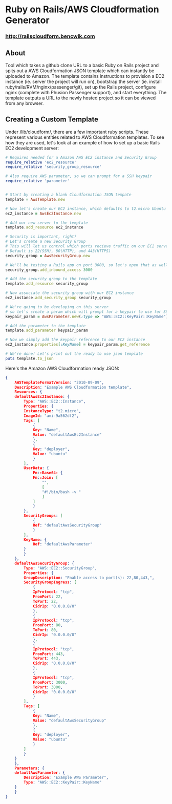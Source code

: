 # Ruby on Rails/AWS Cloudformation Generator
### http://railscloudform.bencwik.com

## About
Tool which takes a github clone URL to a basic Ruby on Rails project and spits out a AWS Cloudformation JSON template which can instantly be uploaded to Amazon. The template contains instructions to provision a EC2 instance (ie. server the project will run on), bootstrap the server (ie. install ruby/rails/RVM/nginx/passenger/git), set up the Rails project, configure nginx (complete with Phusion Passenger support), and start everything. The template outputs a URL to the newly hosted project so it can be viewed from any browser.

## Creating a Custom Template
Under /lib/cloudform/, there are a few important ruby scripts. These represent various entities related to AWS Cloudformation templates. To see how they are used, let's look at an example of how to set up a basic Rails EC2 development server:
```ruby
# Requires needed for a Amazon AWS EC2 instance and Security Group
require_relative 'ec2_resource'
require_relative 'security_group_resource'

# Also require AWS parameter, so we can prompt for a SSH keypair
require_relative 'parameter'


# Start by creating a blank Cloudformation JSON tempate
template = AwsTemplate.new

# Now let's create our EC2 instance, which defaults to t2.micro Ubuntu
ec2_instance = AwsEc2Instance.new

# Add our new server to the template
template.add_resource ec2_instance

# Security is important, right?
# Let's create a new Security Group
# This will let us control which ports recieve traffic on our EC2 server
# Default is 22(SSH), 80(HTTP), and 443(HTTPS)
security_group = AwsSecurityGroup.new

# We'll be testing a Rails app on port 3000, so let's open that as well
security_group.add_inbound_access 3000

# Add the security group to the template
template.add_resource security_group

# Now associate the security group with our EC2 instance
ec2_instance.add_security_group security_group

# We're going to be developing on this server
# so let's create a param which will prompt for a keypair to use for SSH
keypair_param = AwsParameter.new(:type => "AWS::EC2::KeyPair::KeyName")

# Add the parameter to the template
template.add_parameter keypair_param

# Now we simply add the keypair reference to our EC2 instance
ec2_instance.properties[:KeyName] = keypair_param.get_reference

# We're done! Let's print out the ready to use json template
puts template.to_json

```

Here's the Amazon AWS Cloudformation ready JSON:
```json
{
    AWSTemplateFormatVersion: "2010-09-09",
    Description: "Example AWS Cloudformation template",
    Resources: {
	defaultAwsEc2Instance: {
	    Type: "AWS::EC2::Instance",
	    Properties: {
		InstanceType: "t2.micro",
		ImageId: "ami-9a562df2",
		Tags: [
		    {
			Key: "Name",
			Value: "defaultAwsEc2Instance"
		    },
		    {
			Key: "deployer",
			Value: "ubuntu"
		    }
		],
		UserData: {
		    Fn::Base64: {
			Fn::Join: [
			    "",
			    [
				"#!/bin/bash -v "
			    ]
			]
		    }
		},
		SecurityGroups: [
		    {
			Ref: "defaultAwsSecurityGroup"
		    }
		],
		KeyName: {
		    Ref: "defaultAwsParameter"
		}
	    }
	},
	defaultAwsSecurityGroup: {
	    Type: "AWS::EC2::SecurityGroup",
	    Properties: {
		GroupDescription: "Enable access to port(s): 22,80,443,",
		SecurityGroupIngress: [
		    {
			IpProtocol: "tcp",
			FromPort: 22,
			ToPort: 22,
			CidrIp: "0.0.0.0/0"
		    },
		    {
			IpProtocol: "tcp",
			FromPort: 80,
			ToPort: 80,
			CidrIp: "0.0.0.0/0"
		    },
		    {
			IpProtocol: "tcp",
			FromPort: 443,
			ToPort: 443,
			CidrIp: "0.0.0.0/0"
		    },
		    {
			IpProtocol: "tcp",
			FromPort: 3000,
			ToPort: 3000,
			CidrIp: "0.0.0.0/0"
		    }
		],
		Tags: [
		    {
			Key: "Name",
			Value: "defaultAwsSecurityGroup"
		    },
		    {
			Key: "deployer",
			Value: "ubuntu"
		    }
		]
	    }
	}
    },
    Parameters: {
	defaultAwsParameter: {
	    Description: "Example AWS Parameter",
	    Type: "AWS::EC2::KeyPair::KeyName"
	}
    }
}
```